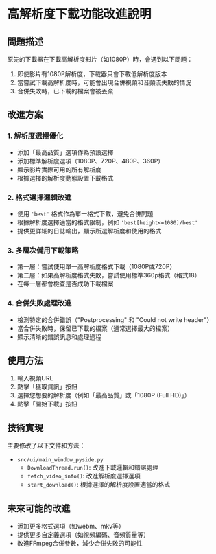 # 高解析度下載功能改進說明

## 問題描述
原先的下載器在下載高解析度影片（如1080P）時，會遇到以下問題：
1. 即使影片有1080P解析度，下載器只會下載低解析度版本
2. 當嘗試下載高解析度時，可能會出現合併視頻和音頻流失敗的情況
3. 合併失敗時，已下載的檔案會被丟棄

## 改進方案

### 1. 解析度選擇優化
- 添加「最高品質」選項作為預設選擇
- 添加標準解析度選項（1080P、720P、480P、360P）
- 顯示影片實際可用的所有解析度
- 根據選擇的解析度動態設置下載格式

### 2. 格式選擇邏輯改進
- 使用 `'best'` 格式作為單一格式下載，避免合併問題
- 根據解析度選擇適當的格式限制，例如 `'best[height<=1080]/best'`
- 提供更詳細的日誌輸出，顯示所選解析度和使用的格式

### 3. 多層次備用下載策略
- 第一層：嘗試使用單一高解析度格式下載（1080P或720P）
- 第二層：如果高解析度格式失敗，嘗試使用標準360p格式（格式18）
- 在每一層都會檢查是否成功下載檔案

### 4. 合併失敗處理改進
- 檢測特定的合併錯誤（"Postprocessing" 和 "Could not write header"）
- 當合併失敗時，保留已下載的檔案（通常選擇最大的檔案）
- 顯示清晰的錯誤訊息和處理過程

## 使用方法
1. 輸入視頻URL
2. 點擊「獲取資訊」按鈕
3. 選擇您想要的解析度（例如「最高品質」或「1080P (Full HD)」）
4. 點擊「開始下載」按鈕

## 技術實現
主要修改了以下文件和方法：
- `src/ui/main_window_pyside.py`
  - `DownloadThread.run()`: 改進下載邏輯和錯誤處理
  - `fetch_video_info()`: 改進解析度選擇選項
  - `start_download()`: 根據選擇的解析度設置適當的格式

## 未來可能的改進
- 添加更多格式選項（如webm、mkv等）
- 提供更多自定義選項（如視頻編碼、音頻質量等）
- 改進FFmpeg合併參數，減少合併失敗的可能性 